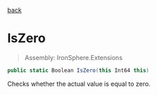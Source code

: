 ﻿

[back](/IronSphere.Extensions/types/LongExtension)

# IsZero

> Assembly: IronSphere.Extensions

```csharp
public static Boolean IsZero(this Int64 this)
```

Checks whether the actual value is equal to zero.

 